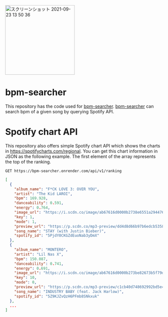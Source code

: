 
<img width="222" alt="スクリーンショット 2021-09-23 13 50 36" src="https://user-images.githubusercontent.com/44559556/134456107-8949f9e5-e610-4375-b9ba-ca309f879959.png">

# bpm-searcher
This repository has the code used for [bpm-searcher](https://bpm-searcher.onrender.com/).
[bpm-searcher](https://bpm-searcher.onrender.com/) can search bpm of a given song by querying Spotify API.

# Spotify chart API
This repository also offers simple Spotify chart API which shows the charts in https://spotifycharts.com/regional.
You can get this chart information in JSON as the following example.
The first element of the array represents the top of the ranking.
```
GET https://bpm-searcher.onrender.com/api/v1/ranking
```

```json
[
  {
    "album_name": "F*CK LOVE 3: OVER YOU",
    "artist": "The Kid LAROI",
    "bpm": 169.928,
    "danceability": 0.591,
    "energy": 0.764,
    "image_url": "https://i.scdn.co/image/ab67616d0000b2738e6551a2944764bc8e33a960",
    "key": 1,
    "mode": 1,
    "preview_url": "https://p.scdn.co/mp3-preview/dd4d8d66b97b6edcb5358135e72620715e1449f9?cid=12f045556f09486ba2ca641e0f062fa0",
    "song_name": "STAY (with Justin Bieber)",
    "spotify_id": "5PjdY0CKGZdEuoNab3yDmX"
  },
  {
    "album_name": "MONTERO",
    "artist": "Lil Nas X",
    "bpm": 150.087,
    "danceability": 0.741,
    "energy": 0.691,
    "image_url": "https://i.scdn.co/image/ab67616d0000b273be82673b5f79d9658ec0a9fd",
    "key": 10,
    "mode": 0,
    "preview_url": "https://p.scdn.co/mp3-preview/c1cb40d748692992bd5e476fc17ffe16f31016e3?cid=12f045556f09486ba2ca641e0f062fa0",
    "song_name": "INDUSTRY BABY (feat. Jack Harlow)",
    "spotify_id": "5Z9KJZvQzH6PFmb8SNkxuk"
  },
  ...
]
```
